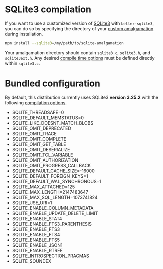 # SQLite3 compilation

If you want to use a customized version of [SQLite3](https://www.sqlite.org) with `better-sqlite3`, you can do so by specifying the directory of your [custom amalgamation](https://www.sqlite.org/amalgamation.html) during installation.

```bash
npm install --sqlite3=/my/path/to/sqlite-amalgamation
```

Your amalgamation directory should contain `sqlite3.c`, `sqlite3.h`, and `sqlite3ext.h`. Any desired [compile time options](https://www.sqlite.org/compile.html) must be defined directly within `sqlite3.c`.

# Bundled configuration

By default, this distribution currently uses SQLite3 **version 3.25.2** with the following [compilation options](https://www.sqlite.org/compile.html).

- SQLITE_THREADSAFE=0
- SQLITE_DEFAULT_MEMSTATUS=0
- SQLITE_LIKE_DOESNT_MATCH_BLOBS
- SQLITE_OMIT_DEPRECATED
- SQLITE_OMIT_TRACE
- SQLITE_OMIT_COMPLETE
- SQLITE_OMIT_GET_TABLE
- SQLITE_OMIT_DESERIALIZE
- SQLITE_OMIT_TCL_VARIABLE
- SQLITE_OMIT_AUTHORIZATION
- SQLITE_OMIT_PROGRESS_CALLBACK
- SQLITE_DEFAULT_CACHE_SIZE=-16000
- SQLITE_DEFAULT_FOREIGN_KEYS=1
- SQLITE_DEFAULT_WAL_SYNCHRONOUS=1
- SQLITE_MAX_ATTACHED=125
- SQLITE_MAX_LENGTH=2147483647
- SQLITE_MAX_SQL_LENGTH=1073741824
- SQLITE_USE_URI=1
- SQLITE_ENABLE_COLUMN_METADATA
- SQLITE_ENABLE_UPDATE_DELETE_LIMIT
- SQLITE_ENABLE_STAT4
- SQLITE_ENABLE_FTS3_PARENTHESIS
- SQLITE_ENABLE_FTS3
- SQLITE_ENABLE_FTS4
- SQLITE_ENABLE_FTS5
- SQLITE_ENABLE_JSON1
- SQLITE_ENABLE_RTREE
- SQLITE_INTROSPECTION_PRAGMAS
- SQLITE_SOUNDEX
